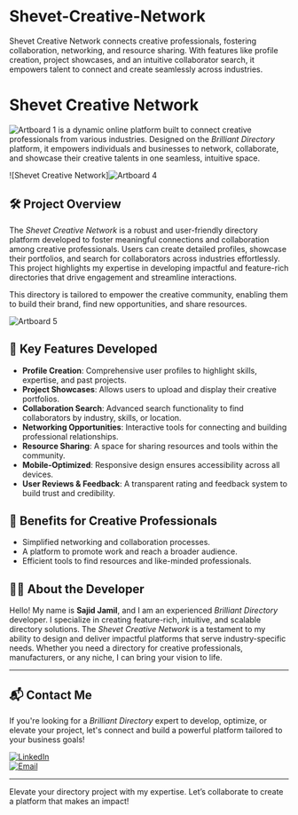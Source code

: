 # Shevet-Creative-Network
Shevet Creative Network connects creative professionals, fostering collaboration, networking, and resource sharing. With features like profile creation, project showcases, and an intuitive collaborator search, it empowers talent to connect and create seamlessly across industries.
# Shevet Creative Network

![Artboard 1](https://github.com/user-attachments/assets/bceaf3d5-9c9e-412e-b9ad-248439c67ced) is a dynamic online platform built to connect creative professionals from various industries. Designed on the *Brilliant Directory* platform, it empowers individuals and businesses to network, collaborate, and showcase their creative talents in one seamless, intuitive space.

![Shevet Creative Network]![Artboard 4](https://github.com/user-attachments/assets/909ec1fa-7063-46ff-833b-fe0516655dad)

## 🛠 Project Overview

The *Shevet Creative Network* is a robust and user-friendly directory platform developed to foster meaningful connections and collaboration among creative professionals. Users can create detailed profiles, showcase their portfolios, and search for collaborators across industries effortlessly. This project highlights my expertise in developing impactful and feature-rich directories that drive engagement and streamline interactions.

This directory is tailored to empower the creative community, enabling them to build their brand, find new opportunities, and share resources.

![Artboard 5](https://github.com/user-attachments/assets/aa93597d-f3b1-4dc9-afcf-da485692936b)

## 🚀 Key Features Developed

- **Profile Creation**: Comprehensive user profiles to highlight skills, expertise, and past projects.
- **Project Showcases**: Allows users to upload and display their creative portfolios.
- **Collaboration Search**: Advanced search functionality to find collaborators by industry, skills, or location.
- **Networking Opportunities**: Interactive tools for connecting and building professional relationships.
- **Resource Sharing**: A space for sharing resources and tools within the community.
- **Mobile-Optimized**: Responsive design ensures accessibility across all devices.
- **User Reviews & Feedback**: A transparent rating and feedback system to build trust and credibility.

## 🌟 Benefits for Creative Professionals

- Simplified networking and collaboration processes.
- A platform to promote work and reach a broader audience.
- Efficient tools to find resources and like-minded professionals.

## 👨‍💻 About the Developer

Hello! My name is **Sajid Jamil**, and I am an experienced *Brilliant Directory* developer. I specialize in creating feature-rich, intuitive, and scalable directory solutions. The *Shevet Creative Network* is a testament to my ability to design and deliver impactful platforms that serve industry-specific needs. Whether you need a directory for creative professionals, manufacturers, or any niche, I can bring your vision to life.

---

## 📬 Contact Me

If you're looking for a *Brilliant Directory* expert to develop, optimize, or elevate your project, let's connect and build a powerful platform tailored to your business goals!

[![LinkedIn](https://img.shields.io/badge/LinkedIn-Connect-blue?style=for-the-badge&logo=linkedin)](https://www.linkedin.com/in/sajid-jameel-721256178/)  
[![Email](https://img.shields.io/badge/Email-Contact%20Me-orange?style=for-the-badge&logo=gmail)](mailto:sajidjamil.met@gmail.com)  

---

Elevate your directory project with my expertise. Let’s collaborate to create a platform that makes an impact!
